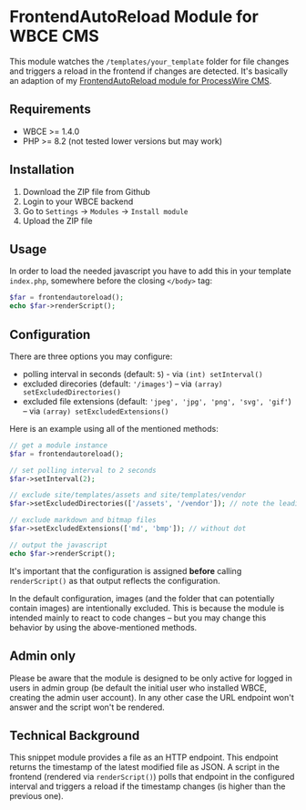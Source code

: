 # FrontendAutoReload Module for WBCE CMS

This module watches the `/templates/your_template` folder for file changes and triggers a reload in the frontend if changes are detected.
It's basically an adaption of my [FrontendAutoReload module for ProcessWire CMS](https://github.com/digitalbricks/FrontendAutoReload).


## Requirements
* WBCE >= 1.4.0
* PHP >= 8.2 (not tested lower versions but may work)


## Installation

1. Download the ZIP file from Github
2. Login to your WBCE backend
3. Go to `Settings` -> `Modules` -> `Install module`
4. Upload the ZIP file


## Usage

In order to load the needed javascript you have to add this in your template `index.php`, somewhere before the closing `</body>` tag:

```php
$far = frontendautoreload();
echo $far->renderScript();
```


## Configuration

There are three options you may configure:

* polling interval in seconds (default: `5`) - via `(int) setInterval()`
* excluded direcories (default: `'/images'`) – via `(array) setExcludedDirectories()`
* excluded file extensions (default: `'jpeg', 'jpg', 'png', 'svg', 'gif'`) – via `(array) setExcludedExtensions()` 

Here is an example using all of the mentioned methods:

```php
// get a module instance
$far = frontendautoreload();

// set polling interval to 2 seconds
$far->setInterval(2);

// exclude site/templates/assets and site/templates/vendor
$far->setExcludedDirectories(['/assets', '/vendor']); // note the leading slash!

// exclude markdown and bitmap files
$far->setExcludedExtensions(['md', 'bmp']); // without dot

// output the javascript
echo $far->renderScript();
```

It's important that the configuration is assigned **before** calling `renderScript()` as that output reflects the configuration.

In the default configuration, images (and the folder that can potentially contain images) are intentionally excluded. This is because the module is intended mainly to react to code changes – but you may change this behavior by using the above-mentioned methods.

## Admin only
Please be aware that the module is designed to be only active for logged in users in admin group (be default the initial user who installed WBCE, creating the admin user account). In any other case the URL endpoint won't answer and the script won't be rendered.


## Technical Background
This snippet module provides a file as an HTTP endpoint. This endpoint returns the timestamp of the latest modified file as JSON. A script in the frontend (rendered via `renderScript()`) polls that endpoint in the configured interval and triggers a reload if the timestamp changes (is higher than the previous one).


